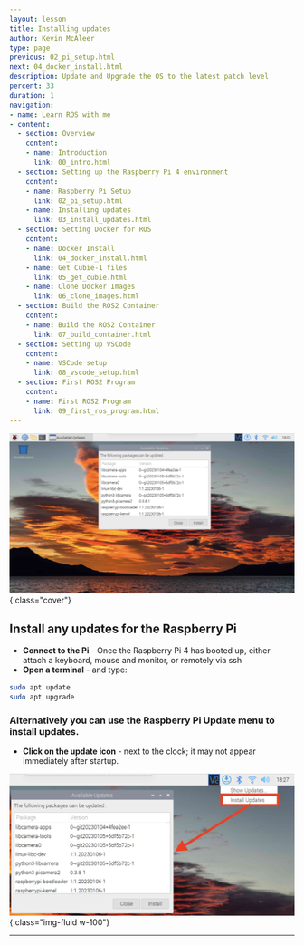 ```yaml
---
layout: lesson
title: Installing updates
author: Kevin McAleer
type: page
previous: 02_pi_setup.html
next: 04_docker_install.html
description: Update and Upgrade the OS to the latest patch level
percent: 33
duration: 1
navigation:
- name: Learn ROS with me
- content:
  - section: Overview
    content:
    - name: Introduction
      link: 00_intro.html
  - section: Setting up the Raspberry Pi 4 environment
    content:
    - name: Raspberry Pi Setup
      link: 02_pi_setup.html
    - name: Installing updates
      link: 03_install_updates.html
  - section: Setting Docker for ROS
    content:
    - name: Docker Install
      link: 04_docker_install.html
    - name: Get Cubie-1 files
      link: 05_get_cubie.html
    - name: Clone Docker Images
      link: 06_clone_images.html
  - section: Build the ROS2 Container
    content:
    - name: Build the ROS2 Container
      link: 07_build_container.html
  - section: Setting up VSCode
    content:
    - name: VSCode setup
      link: 08_vscode_setup.html
  - section: First ROS2 Program
    content:
    - name: First ROS2 Program
      link: 09_first_ros_program.html
---
```



![Screenshot of the imager tool](assets/rpi_updates.jpg){:class="cover"}

## Install any updates for the Raspberry Pi

* **Connect to the Pi** - Once the Raspberry Pi 4 has booted up, either attach a keyboard, mouse and monitor, or remotely via ssh
* **Open a terminal** - and type:

```bash
sudo apt update
sudo apt upgrade
```

### Alternatively you can use the Raspberry Pi Update menu to install updates.

* **Click on the update icon** - next to the clock; it may not appear immediately after startup.

![Screenshot of the imager tool](assets/rpi_updates_menu.jpg){:class="img-fluid w-100"}

---
